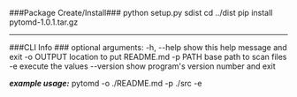 ###Package Create/Install###
    python setup.py sdist
    cd ../dist
    pip install pytomd-1.0.1.tar.gz
 
****************************
###CLI Info ###
    optional arguments:
      -h, --help  show this help message and exit
      -o OUTPUT   location to put README.md
      -p PATH     base path to scan files
      -e          execute the values
      --version   show program's version number and exit

***example usage:***
    pytomd -o ./README.md -p ./src -e
